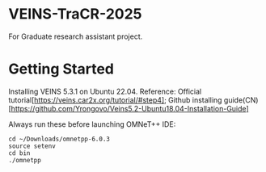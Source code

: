# VEINS-TraCR-2025
For Graduate research assistant project.



# Getting Started
Installing VEINS 5.3.1 on Ubuntu 22.04.
Reference: Official tutorial[https://veins.car2x.org/tutorial/#step4]; Github installing guide(CN)[https://github.com/Yrongovo/Veins5.2-Ubuntu18.04-Installation-Guide]



Always run these before launching OMNeT++ IDE:
```
cd ~/Downloads/omnetpp-6.0.3
source setenv
cd bin
./omnetpp
```






